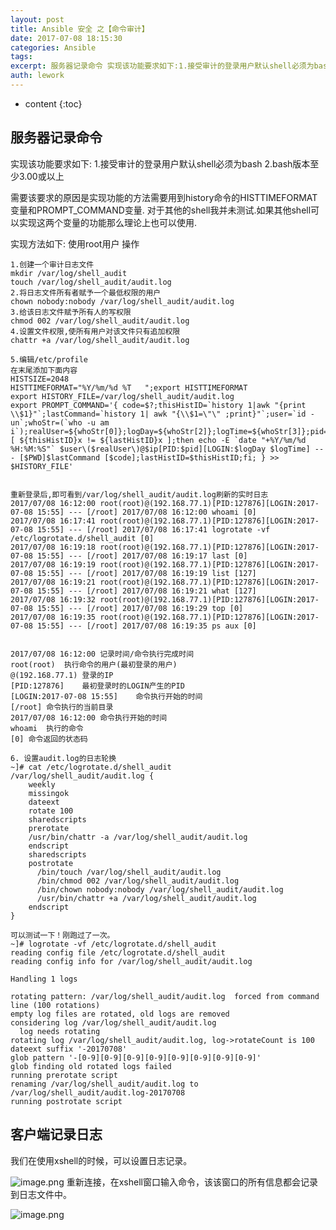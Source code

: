 ```yaml
---
layout: post
title: Ansible 安全 之【命令审计】
date: 2017-07-08 18:15:30
categories: Ansible
tags:
excerpt: 服务器记录命令 实现该功能要求如下:1.接受审计的登录用户默认shell必须为bash2.bash版本至少3.00或以上 需要该要求的原因是实现...
auth: lework
---
```

* content
{:toc}

## 服务器记录命令

实现该功能要求如下:
1.接受审计的登录用户默认shell必须为bash
2.bash版本至少3.00或以上

需要该要求的原因是实现功能的方法需要用到history命令的HISTTIMEFORMAT变量和PROMPT_COMMAND变量.
对于其他的shell我并未测试.如果其他shell可以实现这两个变量的功能那么理论上也可以使用.

实现方法如下:
使用root用户 操作
```
1.创建一个审计日志文件 
mkdir /var/log/shell_audit
touch /var/log/shell_audit/audit.log
2.将日志文件所有者赋予一个最低权限的用户  
chown nobody:nobody /var/log/shell_audit/audit.log
3.给该日志文件赋予所有人的写权限  
chmod 002 /var/log/shell_audit/audit.log
4.设置文件权限,使所有用户对该文件只有追加权限  
chattr +a /var/log/shell_audit/audit.log

5.编辑/etc/profile
在末尾添加下面内容
HISTSIZE=2048
HISTTIMEFORMAT="%Y/%m/%d %T   ";export HISTTIMEFORMAT
export HISTORY_FILE=/var/log/shell_audit/audit.log
export PROMPT_COMMAND='{ code=$?;thisHistID=`history 1|awk "{print \\$1}"`;lastCommand=`history 1| awk "{\\$1=\"\" ;print}"`;user=`id -un`;whoStr=(`who -u am i`);realUser=${whoStr[0]};logDay=${whoStr[2]};logTime=${whoStr[3]};pid=${whoStr[5]};ip=${whoStr[6]};if [ ${thisHistID}x != ${lastHistID}x ];then echo -E `date "+%Y/%m/%d %H:%M:%S"` $user\($realUser\)@$ip[PID:$pid][LOGIN:$logDay $logTime] --- [$PWD]$lastCommand [$code];lastHistID=$thisHistID;fi; } >> $HISTORY_FILE' 
 

重新登录后,即可看到/var/log/shell_audit/audit.log刷新的实时日志
2017/07/08 16:12:00 root(root)@(192.168.77.1)[PID:127876][LOGIN:2017-07-08 15:55] --- [/root] 2017/07/08 16:12:00 whoami [0]
2017/07/08 16:17:41 root(root)@(192.168.77.1)[PID:127876][LOGIN:2017-07-08 15:55] --- [/root] 2017/07/08 16:17:41 logrotate -vf /etc/logrotate.d/shell_audit [0]
2017/07/08 16:19:18 root(root)@(192.168.77.1)[PID:127876][LOGIN:2017-07-08 15:55] --- [/root] 2017/07/08 16:19:17 last [0]
2017/07/08 16:19:19 root(root)@(192.168.77.1)[PID:127876][LOGIN:2017-07-08 15:55] --- [/root] 2017/07/08 16:19:19 list [127]
2017/07/08 16:19:21 root(root)@(192.168.77.1)[PID:127876][LOGIN:2017-07-08 15:55] --- [/root] 2017/07/08 16:19:21 what [127]
2017/07/08 16:19:32 root(root)@(192.168.77.1)[PID:127876][LOGIN:2017-07-08 15:55] --- [/root] 2017/07/08 16:19:29 top [0]
2017/07/08 16:19:35 root(root)@(192.168.77.1)[PID:127876][LOGIN:2017-07-08 15:55] --- [/root] 2017/07/08 16:19:35 ps aux [0]


2017/07/08 16:12:00	记录时间/命令执行完成时间
root(root)	执行命令的用户(最初登录的用户) 
@(192.168.77.1)	登录的IP
[PID:127876]	最初登录时的LOGIN产生的PID
[LOGIN:2017-07-08 15:55]	命令执行开始的时间
[/root]	命令执行的当前目录
2017/07/08 16:12:00	命令执行开始的时间
whoami	执行的命令
[0]	命令返回的状态码

6. 设置audit.log的日志轮换
~]# cat /etc/logrotate.d/shell_audit 
/var/log/shell_audit/audit.log { 
    weekly  
    missingok 
    dateext 
    rotate 100
    sharedscripts 
    prerotate 
    /usr/bin/chattr -a /var/log/shell_audit/audit.log 
    endscript 
    sharedscripts 
    postrotate 
      /bin/touch /var/log/shell_audit/audit.log
      /bin/chmod 002 /var/log/shell_audit/audit.log
      /bin/chown nobody:nobody /var/log/shell_audit/audit.log
      /usr/bin/chattr +a /var/log/shell_audit/audit.log
    endscript 
}

可以测试一下！刚跑过了一次。
~]# logrotate -vf /etc/logrotate.d/shell_audit 
reading config file /etc/logrotate.d/shell_audit
reading config info for /var/log/shell_audit/audit.log 

Handling 1 logs

rotating pattern: /var/log/shell_audit/audit.log  forced from command line (100 rotations)
empty log files are rotated, old logs are removed
considering log /var/log/shell_audit/audit.log
  log needs rotating
rotating log /var/log/shell_audit/audit.log, log->rotateCount is 100
dateext suffix '-20170708'
glob pattern '-[0-9][0-9][0-9][0-9][0-9][0-9][0-9][0-9]'
glob finding old rotated logs failed
running prerotate script
renaming /var/log/shell_audit/audit.log to /var/log/shell_audit/audit.log-20170708
running postrotate script
```


## 客户端记录日志
我们在使用xshell的时候，可以设置日志记录。

![image.png](http://upload-images.jianshu.io/upload_images/3629406-cb021cdb4baea1a7.png?imageMogr2/auto-orient/strip%7CimageView2/2/w/1240)
重新连接，在xshell窗口输入命令，该该窗口的所有信息都会记录到日志文件中。

![image.png](http://upload-images.jianshu.io/upload_images/3629406-b27f6265b4b4d5f8.png?imageMogr2/auto-orient/strip%7CimageView2/2/w/1240)
